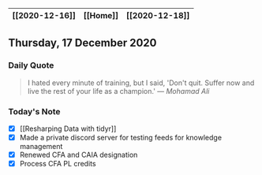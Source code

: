 | [[2020-12-16]] | [[Home]] | [[2020-12-18]] |
| :-: | :-: | :-: |

## Thursday, 17 December 2020

### Daily Quote
> I hated every minute of training, but I said, 'Don't quit. Suffer now and live the rest of your life as a champion.'
> &mdash; <cite>Mohamad Ali</cite>

### Today's Note

- [x] [[Resharping Data with tidyr]]
- [x] Made a private discord server for testing feeds for knowledge management
- [x] Renewed CFA and CAIA designation
- [x] Process CFA PL credits
